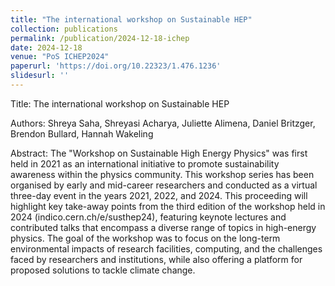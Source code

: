 ```yaml
---
title: "The international workshop on Sustainable HEP"
collection: publications
permalink: /publication/2024-12-18-ichep
date: 2024-12-18
venue: "PoS ICHEP2024"
paperurl: 'https://doi.org/10.22323/1.476.1236'
slidesurl: ''
---
```


Title: The international workshop on Sustainable HEP

Authors: Shreya Saha, Shreyasi Acharya, Juliette Alimena, Daniel Britzger, Brendon Bullard, Hannah Wakeling

Abstract: The "Workshop on Sustainable High Energy Physics" was first held in 2021 as an international initiative to promote sustainability awareness within the physics community. This workshop series has been organised by early and mid-career researchers and conducted as a virtual three-day event in the years 2021, 2022, and 2024. This proceeding will highlight key take-away points from the third edition of the workshop held in 2024 (indico.cern.ch/e/susthep24), featuring keynote lectures and contributed talks that encompass a diverse range of topics in high-energy physics. The goal of the workshop was to focus on the long-term environmental impacts of research facilities, computing, and the challenges faced by researchers and institutions, while also offering a platform for proposed solutions to tackle climate change.
